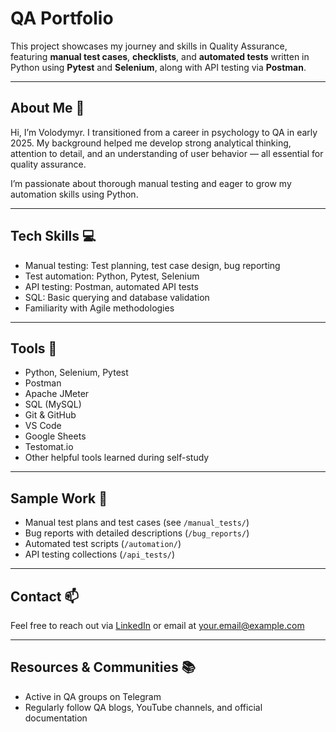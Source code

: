 # QA Portfolio

This project showcases my journey and skills in Quality Assurance, featuring **manual test cases**, **checklists**, and **automated tests** written in Python using **Pytest** and **Selenium**, along with API testing via **Postman**.

---

## About Me 👋

Hi, I’m Volodymyr. I transitioned from a career in psychology to QA in early 2025. My background helped me develop strong analytical thinking, attention to detail, and an understanding of user behavior — all essential for quality assurance.

I’m passionate about thorough manual testing and eager to grow my automation skills using Python.

---

## Tech Skills 💻

- Manual testing: Test planning, test case design, bug reporting  
- Test automation: Python, Pytest, Selenium  
- API testing: Postman, automated API tests  
- SQL: Basic querying and database validation  
- Familiarity with Agile methodologies

---

## Tools 🔧

- Python, Selenium, Pytest  
- Postman  
- Apache JMeter  
- SQL (MySQL)  
- Git & GitHub  
- VS Code  
- Google Sheets  
- Testomat.io
- Other helpful tools learned during self-study

---

## Sample Work 🔬

- Manual test plans and test cases (see `/manual_tests/`)  
- Bug reports with detailed descriptions (`/bug_reports/`)  
- Automated test scripts (`/automation/`)  
- API testing collections (`/api_tests/`)  

---

## Contact 📫

Feel free to reach out via [LinkedIn](your-linkedin-url) or email at your.email@example.com

---

## Resources & Communities 📚

- Active in QA groups on Telegram  
- Regularly follow QA blogs, YouTube channels, and official documentation  



